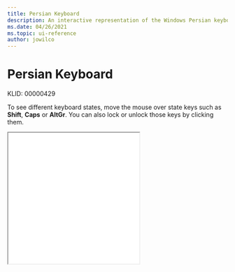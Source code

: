 ```yaml
---
title: Persian Keyboard
description: An interactive representation of the Windows Persian keyboard. To see different keyboard states, click or move the mouse over the state keys.
ms.date: 04/26/2021
ms.topic: ui-reference
author: jowilco
---
```


# Persian Keyboard

KLID: 00000429

To see different keyboard states, move the mouse over state keys such as **Shift**, **Caps** or **AltGr**. You can also lock or unlock those keys by clicking them.

<iframe src="kbdfa.html" height="300"></iframe>
